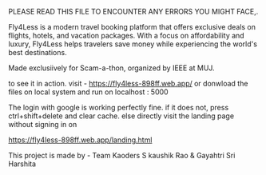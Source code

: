 PLEASE READ THIS FILE TO ENCOUNTER ANY ERRORS YOU MIGHT FACE,.

Fly4Less is a modern travel booking platform that offers exclusive deals on flights, hotels, and vacation packages. With a focus on affordability and luxury, Fly4Less helps travelers save money while experiencing the world's best destinations.

Made exclusiively for Scam-a-thon, organized by IEEE at MUJ.

to see it in action.
visit - https://fly4less-898ff.web.app/
or donwload the files on local system and run on localhost : 5000

The login with google is working perfectly fine. if it does not, press ctrl+shift+delete and clear cache.
else directly visit the landing page without signing in on 

https://fly4less-898ff.web.app/landing.html

This project is made by - Team Kaoders
S kaushik Rao & Gayahtri Sri Harshita
